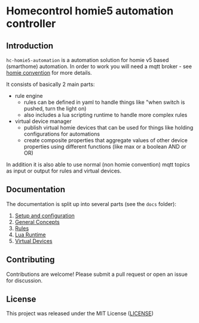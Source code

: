 # Homecontrol homie5 automation controller

## Introduction

`hc-homie5-automation` is a automation solution for homie v5 based (smarthome) automation.
In order to work you will need a mqtt broker - see [homie convention](https://homieiot.github.io/) for more details.

It consists of basically 2 main parts:

- rule engine
    - rules can be defined in yaml to handle things like "when switch is pushed, turn the light on)
    - also includes a lua scripting runtime to handle more complex rules
- virtual device manager
    - publish virtual homie devices that can be used for things like holding configurations for automations
    - create composite properties that aggregate values of other device properties using different functions (like max or a boolean AND or OR)

In addition it is also able to use normal (non homie convention) mqtt topics as input or output for rules and virtual devices.

## Documentation

The documentation is split up into several parts (see the `docs` folder):

1.  [Setup and configuration](./docs/setup_config.md)
2.  [General Concepts](./docs/general_concepts.md)
3.  [Rules](./docs/rules.md)
4.  [Lua Runtime](./docs/lua_runtime.md)
5.  [Virtual Devices](./docs/virtual_devices.md)

## Contributing

Contributions are welcome! Please submit a pull request or open an issue for discussion.

## License

This project was released under the MIT License ([LICENSE](./LICENSE))
